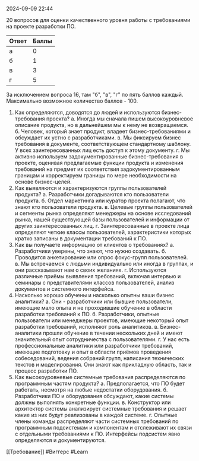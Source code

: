  2024-09-09 22:44

20 вопросов для оценки качественного уровня работы с требованиями на проекте разработки  ПО.

| Ответ | Баллы |
| ----- | ----- |
| а     | 0     |
| б     | 1     |
| в     | 3     |
| г     | 5     |
За исключением вопроса 16, там "б", "в", "г" по пять баллов каждый.
Максимально возможное количество баллов - 100.

1. Как определяются, доводятся до людей и используются бизнес-требования проекта?
   а. Иногда мы сначала пишем высокоуровневое описание продукта, но в дальнейшем мы к нему не возвращаемся.
   б. Человек, который знает продукт, владеет бизнес-требованиями и обсуждает их устно с разработчиками.
   в. Мы фиксируем бизнес требования в документе, соответствующем стандартному шаблону. У всех заинтересованных лиц есть доступ к этому документу.
   г. Мы активно используем задокументированные бизнес-требования в проекте, оценивая предлагаемые функции продукта и изменения требований на предмет их соответствия задокументированным границам и корректируем границы по мере необходимости на основе бизнес-целей.
2. Как выявляются и характеризуются группы пользователей продукта?
   а. Разработчики догадываются кто пользователи продукта.
   б. Отдел маркетинга или куратор проекта полагают, что знают кто пользователи продукта.
   в. Целевые группы пользователей и сегменты рынка определяют менеджеры на основе исследований рынка, нашей существующей базы пользователей и информации от других заинтересованных лиц.
   г. Заинтересованные в проекте лица определяют четкие классы пользователей, характеристики которых кратко записаны в документации требований к ПО.
3. Как вы получаете информацию от клиентов о требованиях?
   а. Разработчики уверены, что знают, что нужно создавать.
   б. Проводится анкетирование или опрос фокус-групп пользователей.
   в. Мы встречаемся с людьми индивидуально или иногда в группах, и они рассказывают нам о своих желаниях.
   г. Используются различные приёмы выявления требований, включая интервью и семинары с представителями классов пользователей, анализ документов и системного интерфейса.
4. Насколько хорошо обучены и насколько опытны ваши бизнес аналитики?
   а. Они - разработчики или бывшие пользователи, имеющие мало опыта и не проходившие обучение в области разработки требований к ПО.
   б. Разработчики, опытные пользователи или менеджеры проектов, имеющие некоторый опыт разработки требований, исполняют роль аналитиков.
   в. Бизнес-аналитики прошли обучение в течении нескольких дней и имеют значительный опыт сотрудничества с пользователями.
   г. У нас есть профессиональные аналитики или разработчики требований, имеющие подготовку и опыт в области приёмов проведения собеседований, ведения собраний групп, написания технических текстов и моделирования. Они знают как прикладную область, так и процесс разработки ПО.
5. Как высокоуровневые системные требования распределяются по программным частям продукта?
   а. Предполагается, что ПО будет работать, несмотря на любые недостатки оборудования.
   б. Разработчики ПО и оборудования обсуждают, какие системы должны выполнять конкретные функции.
   в. Конструктор или архитектор системы анализирует системные требования и решает какие из них будут реализованы в каждой системе.
   г. Опытные члены команды распределяют части системных требований по программным подсистемам и компонентам и отслеживают их связи с отдельными требованиями к ПО. Интерфейсы подсистем явно определяются и документируются.



[[Требование]]
#Виггерс 
#Learn